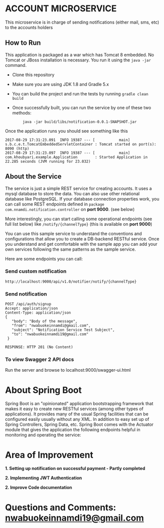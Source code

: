 # ACCOUNT MICROSERVICE

This microservice is in charge of sending notifications (either mail, sms, etc) to the accounts holders

## How to Run

This application is packaged as a war which has Tomcat 8 embedded. No Tomcat or JBoss installation is necessary. You run it using the ```java -jar``` command.

* Clone this repository
* Make sure you are using JDK 1.8 and Gradle 5.x

* You can build the project and run the tests by running ```gradle clean build```
* Once successfully built, you can run the service by one of these two methods:
```
        java -jar build/libs/notification-0.0.1-SNAPSHOT.jar
```


Once the application runs you should see something like this

```
2017-08-29 17:31:23.091  INFO 19387 --- [           main] s.b.c.e.t.TomcatEmbeddedServletContainer : Tomcat started on port(s): 8090 (http)
2017-08-29 17:31:23.097  INFO 19387 --- [           main] com.khoubyari.example.Application        : Started Application in 22.285 seconds (JVM running for 23.032)
```

## About the Service

The service is just a simple REST service for creating accounts. It uses a mysql database to store the data. You can also use other relational database like PostgreSQL. If your database connection properties work, you can call some REST endpoints defined in ```package com.nnamdi.notification.controller``` on **port 9000**. (see below)

More interestingly, you can start calling some operational endpoints (see full list below) like ```/notify/{channelType}```  (this is available on **port 9000**)

You can use this sample service to understand the conventions and configurations that allow you to create a DB-backend RESTful service. Once you understand and get comfortable with the sample app you can add your own services following the same patterns as the sample service.


Here are some endpoints you can call:

### Send custom notification

```
http://localhost:9000/api/v1.0/notifier/notify/{channelType}
```



### Send notification

```
POST /api/auth/signup
Accept: application/json
Content-Type: application/json
{  
   "body": "Body of the message",  
   "from": "nwabuokeinnamdi@gmail.com",  
   "subject": "Notification Service Test Subject",  
   "to": "nwabuokeinnamdi19@gmail.com"  
 }

RESPONSE: HTTP 201 (No Content)
```


### To view Swagger 2 API docs

Run the server and browse to localhost:9000/swagger-ui.html

# About Spring Boot

Spring Boot is an "opinionated" application bootstrapping framework that makes it easy to create new RESTful services (among other types of applications). It provides many of the usual Spring facilities that can be configured easily usually without any XML. In addition to easy set up of Spring Controllers, Spring Data, etc. Spring Boot comes with the Actuator module that gives the application the following endpoints helpful in monitoring and operating the service:



# Area of Improvement

**1. Setting up notification on successful payment - Partly completed**

**2. Implementing JWT Authentication**

**2. Improve Code documentation**


# Questions and Comments: nwabuokeinnamdi19@gmail.com

